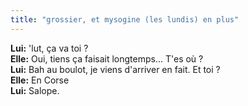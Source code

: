 ```yaml
---
title: "grossier, et mysogine (les lundis) en plus"
---
```


**Lui:** 'lut, ça va toi ?   
**Elle:** Oui, tiens ça faisait longtemps... T'es où ?   
**Lui:** Bah au boulot, je viens d'arriver en fait. Et toi ?   
**Elle:** En Corse   
**Lui:** Salope.

